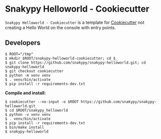 # Snakypy Helloworld - Cookiecutter

`Snakypy Helloworld - Cookiecutter` is a template for [Cookiecutter](https://github.com/cookiecutter/cookiecutter) not creating a Hello World on the console with entry points.


## Developers

```
$ ROOT="/tmp"
$ mkdir $ROOT/snakypy-helloworld-cookiecutter; cd $_
$ git clone https://github.com/snakypy/snakypy-helloworld.git; cd snakypy-helloworld
$ git checkout cookiecutter
$ python -m venv venv
$ . venv/bin/activate
$ pip install -r requirements-dev.txt
```

**Compile and install:**

```
$ cookiecutter --no-input -o $ROOT https://github.com/snakypy/snakypy-helloworld.git
$ cd $ROOT/snakypy_helloworld
$ python -v venv venv
$ . venv/bin/activate
$ pip install -r requirements-dev.txt
$ bin/make install
$ snakypy-helloworld
```
